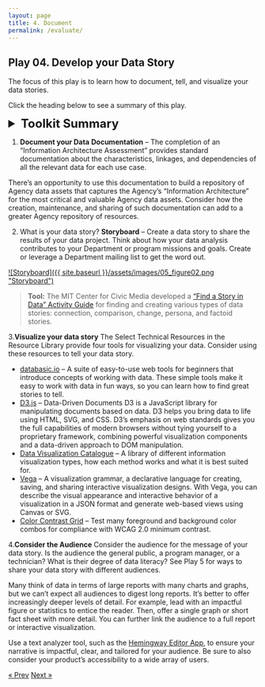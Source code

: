 ```yaml
---
layout: page
title: 4. Document
permalink: /evaluate/
---
```

## Play 04. Develop your Data Story

The focus of this play is to learn how to document, tell, and visualize your data stories.

Click the heading below to see a summary of this play.

<details>
  <summary style="font-size:18pt; font-weight: bold;">Toolkit Summary</summary>

  * [MIT “Find a Story in Data” Guide](https://datatherapy.org/activities/activity-finding-a-story-in-data/)
  * Information Architecture Assessment
  * [Hemingway Editor App](http://www.hemingwayapp.com/)
  * Select Technical resources:
    * [D3.js (Data-Driven Documents D3)](https://d3js.org/)
    * [Data Visualization Catalogue](https://datavizcatalogue.com/index.html)
    * [Vega](https://vega.github.io/vega/)
    * [Color Contrast Grid](http://contrast-grid.eightshapes.com/)

</details> 

1. **Document your Data**
**Documentation** – The completion of an “Information Architecture Assessment” provides standard documentation about the characteristics, linkages, and dependencies of all the relevant data for each use case.

There’s an opportunity to use this documentation to build a repository of Agency data assets that captures the Agency’s “Information Architecture” for the most critical and valuable Agency data assets. Consider how the creation, maintenance, and sharing of such documentation can add to a greater Agency repository of resources.

2. What is your data story?
**Storyboard** – Create a data story to share the results of your data project. Think about how your data analysis contributes to your Department or program missions and goals.  Create or leverage a Department mailing list to get the word out.

[![Storyboard]({{ site.baseurl }}/assets/images/05_figure02.png "Storyboard")](https://letsgethealthy.ca.gov/)

>**Tool:** The MIT Center for Civic Media developed a [“Find a Story in Data” Activity Guide](https://datatherapy.org/activities/activity-finding-a-story-in-data/) for finding and creating various types of data stories: connection, comparison, change, persona, and factoid stories.

3.**Visualize your data story**
The Select Technical Resources in the Resource Library provide four tools for visualizing your data. Consider using these resources to tell your data story. 

* [databasic.io](https://databasic.io/) – A suite of easy-to-use web tools for beginners that introduce concepts of working with data. These simple tools make it easy to work with data in fun ways, so you can learn how to find great stories to tell.
* [D3.js](https://d3js.org/) – Data-Driven Documents D3 is a JavaScript library for manipulating documents based on data. D3 helps you bring data to life using HTML, SVG, and CSS. D3’s emphasis on web standards gives you the full capabilities of modern browsers without tying yourself to a proprietary framework, combining powerful visualization components and a data-driven approach to DOM manipulation.
* [Data Visualization Catalogue](https://datavizcatalogue.com/index.html) – A library of different information visualization types, how each method works and what it is best suited for.
* [Vega](https://vega.github.io/vega/) – A visualization grammar, a declarative language for creating, saving, and sharing interactive visualization designs. With Vega, you can describe the visual appearance and interactive behavior of a visualization in a JSON format and generate web-based views using Canvas or SVG.
* [Color Contrast Grid](http://contrast-grid.eightshapes.com/) – Test many foreground and background color combos for compliance with WCAG 2.0 minimum contrast.  

4.**Consider the Audience**
Consider the audience for the message of your data story. Is the audience the general public, a program manager, or a technician? What is their degree of data literacy? See Play 5 for ways to share your data story with different audiences.

Many think of data in terms of large reports with many charts and graphs, but we can’t expect all audiences to digest long reports. It’s better to offer increasingly deeper levels of detail. For example, lead with an impactful figure or statistics to entice the reader. Then, offer a single graph or short fact sheet with more detail. You can further link the audience to a full report or interactive visualization.

Use a text analyzer tool, such as the [Hemingway Editor App](http://www.hemingwayapp.com/), to ensure your narrative is impactful, clear, and tailored for your audience. Be sure to also consider your product’s accessibility to a wide array of users.

<!-- Pagination -->
<div class="pagination">
  <a class="pagination-item older" href="{{ site.baseurl }}/evaluate">&laquo; Prev</a>
  <a class="pagination-item newer" href="{{ site.baseurl }}/action_items">Next &raquo;</a>
</div>
